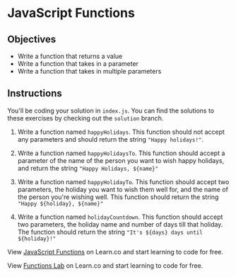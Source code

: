 # JavaScript Functions

## Objectives

+ Write a function that returns a value
+ Write a function that takes in a parameter
+ Write a function that takes in multiple parameters


## Instructions

You'll be coding your solution in `index.js`. You can find the solutions to these exercises by checking out the `solution` branch.

1. Write a function named `happyHolidays`. This function should not accept any parameters and should return the string `"Happy holidays!"`.

2. Write a function named `happyHolidaysTo`. This function should accept a parameter of the name of the person you want to wish happy holidays, and return the string `"Happy Holidays, ${name}"`

3. Write a function named `happyHolidayTo`. This function should accept two parameters, the holiday you want to wish them well for, and the name of the person you're wishing well. This function should return the string `"Happy ${holiday}, ${name}"`

4. Write a function named `holidayCountdown`. This function should accept two parameters, the holiday name and number of days till that holiday. The function should return the string `"It's ${days} days until ${holiday}!"`

<p data-visibility='hidden'>View <a href='https://learn.co/lessons/js-functions-lab' title='JavaScript Functions'>JavaScript Functions</a> on Learn.co and start learning to code for free.</p>

<p class='util--hide'>View <a href='https://learn.co/lessons/js-functions-lab'>Functions Lab</a> on Learn.co and start learning to code for free.</p>
